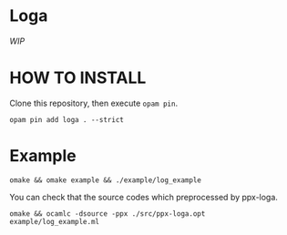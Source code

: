 # Loga

*WIP*

# HOW TO INSTALL

Clone this repository, then execute `opam pin`.
```
opam pin add loga . --strict
```

# Example

``` 
omake && omake example && ./example/log_example 
```

You can check that the source codes which preprocessed by ppx-loga.
```
omake && ocamlc -dsource -ppx ./src/ppx-loga.opt example/log_example.ml
```
